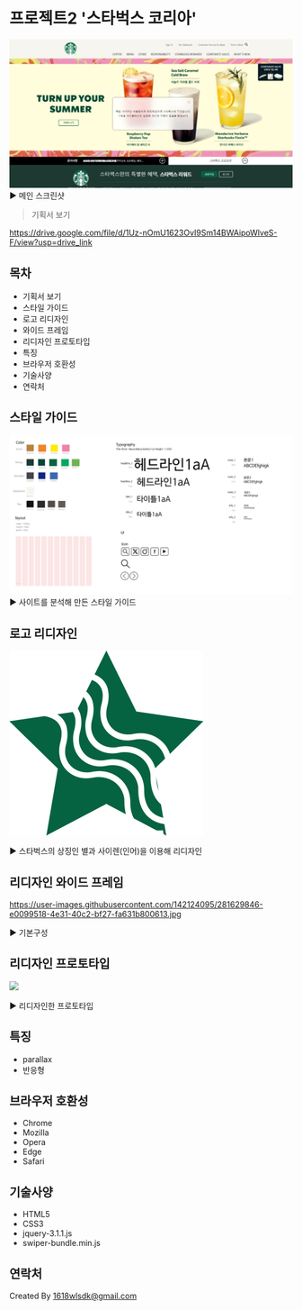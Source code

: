 # 프로젝트2 '스타벅스 코리아'
![](./img/readme/Starbucks.jpg)
▶ 메인 스크린샷

> 기획서 보기

https://drive.google.com/file/d/1Uz-nOmU1623OvI9Sm14BWAipoWlveS-F/view?usp=drive_link

## 목차

- 기획서 보기
- 스타일 가이드
- 로고 리디자인
- 와이드 프레임
- 리디자인 프로토타입
- 특징
- 브라우저 호환성
- 기술사양
- 연락처

## 스타일 가이드
![](./img/readme/layout.jpg)
▶ 사이트를 분석해 만든 스타일 가이드

## 로고 리디자인

![](./img/readme/ogfavicon.jpg)

▶ 스타벅스의 상징인 별과 사이렌(인어)을 이용해 리디자인

## 리디자인 와이드 프레임

https://user-images.githubusercontent.com/142124095/281629846-e0099518-4e31-40c2-bf27-fa631b800613.jpg

▶ 기본구성

## 리디자인 프로토타입
![](./img/readme/des.jpg)

▶ 리디자인한 프로토타입

## 특징
- parallax
- 반응형

## 브라우저 호환성
- Chrome
- Mozilla
- Opera
- Edge
- Safari

## 기술사양
- HTML5
- CSS3
- jquery-3.1.1.js
- swiper-bundle.min.js

## 연락처

Created By 1618wlsdk@gmail.com